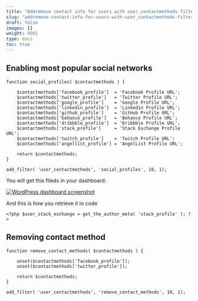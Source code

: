 ```yaml
---
title: "Addremove contact info for users with user_contactmethods filter hook"
slug: "addremove-contact-info-for-users-with-user_contactmethods-filter-hook"
draft: false
images: []
weight: 9982
type: docs
toc: true
---
```


## Enabling most popular social networks
    function social_profiles( $contactmethods ) {
        
        $contactmethods['facebook_profile']  = 'Facebook Profile URL';
        $contactmethods['twitter_profile']   = 'Twitter Profile URL';
        $contactmethods['google_profile']    = 'Google Profile URL';
        $contactmethods['linkedin_profile']  = 'Linkedin Profile URL';
        $contactmethods['github_profile']    = 'GitHub Profile URL';
        $contactmethods['behance_profile']   = 'Behance Profile URL';
        $contactmethods['dribbble_profile']  = 'Dribbble Profile URL';
        $contactmethods['stack_profile']     = 'Stack Exchange Profile URL';
        $contactmethods['twitch_profile']    = 'Twitch Profile URL';
        $contactmethods['angellist_profile'] = 'AngelList Profile URL';
        
        return $contactmethods;
    }
    
    add_filter( 'user_contactmethods', 'social_profiles', 10, 1);

You will get this fileds in your dashboard:

[![WordPress dashboard screenshot][1]][1]


  [1]: http://i.stack.imgur.com/xPbGY.png

And this is how you retrieve it in code

    <?php $user_stack_exchange = get_the_author_meta( 'stack_profile' ); ?>

## Removing contact method
    function remove_contact_methods( $contactmethods ) {
        
        unset($contactmethods['facebook_profile']);
        unset($contactmethods['twitter_profile']);
       
        return $contactmethods;
    }
    
    add_filter( 'user_contactmethods', 'remove_contact_methods', 10, 1);

